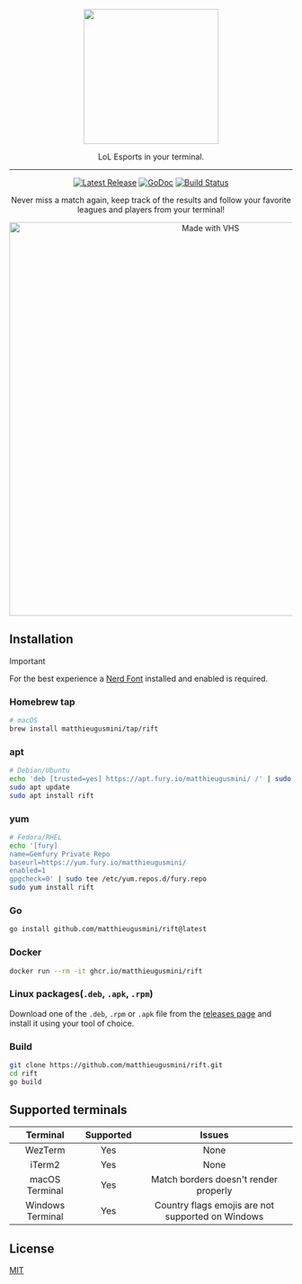 <p align="center">
  <img src="https://github.com/user-attachments/assets/ce2e7963-420f-4d7a-9264-fd382ff54048" height=240>
  <p align="center">LoL Esports in your terminal.</p>
</p>

---
<p align="center">
  <a href="https://github.com/matthieugusmini/lolesport/releases"><img src="https://img.shields.io/github/release/matthieugusmini/lolesport.svg" alt="Latest Release"></a>
  <a href="https://pkg.go.dev/github.com/matthieugusmini/rift?tab=doc"><img src="https://godoc.org/github.com/golang/gddo?status.svg" alt="GoDoc"></a>
  <a href="https://github.com/charmbracelet/glow/actions"><img src="https://github.com/charmbracelet/glow/workflows/build/badge.svg" alt="Build Status"></a>

</p>

<p align="center">Never miss a match again, keep track of the results and follow your favorite leagues and players from your terminal!</p>
<p align="center">
  <img src="https://vhs.charm.sh/vhs-159DB9Zm1KES7xyOzKE44E.gif" alt="Made with VHS" width=700>
</p>

## Installation
> [!IMPORTANT]
> For the best experience a [Nerd Font](https://www.nerdfonts.com/) installed and enabled is required.

### Homebrew tap

```bash
# macOS
brew install matthieugusmini/tap/rift
```

### apt

```bash
# Debian/Ubuntu
echo 'deb [trusted=yes] https://apt.fury.io/matthieugusmini/ /' | sudo tee /etc/apt/sources.list.d/fury.list
sudo apt update
sudo apt install rift
```

### yum

```bash
# Fedora/RHEL
echo '[fury]
name=Gemfury Private Repo
baseurl=https://yum.fury.io/matthieugusmini/
enabled=1
gpgcheck=0' | sudo tee /etc/yum.repos.d/fury.repo
sudo yum install rift
```

### Go

```bash
go install github.com/matthieugusmini/rift@latest
```

### Docker

```bash
docker run --rm -it ghcr.io/matthieugusmini/rift
```

### Linux packages(`.deb`, `.apk`, `.rpm`)

Download one of the `.deb`, `.rpm` or `.apk` file from the [releases page](https://github.com/matthieugusmini/rift/releases) and install it using your tool of choice.

### Build

```bash
git clone https://github.com/matthieugusmini/rift.git
cd rift
go build
```

## Supported terminals

| Terminal          | Supported | Issues                                             |
|:-----------------:|:---------:|:--------------------------------------------------:|
| WezTerm           | Yes       | None                                               |
| iTerm2            | Yes       | None                                               |
| macOS Terminal    | Yes       | Match borders doesn't render properly              |
| Windows Terminal  | Yes       | Country flags emojis are not supported on Windows  |

## License

[MIT](https://github.com/charmbracelet/glow/raw/master/LICENSE)
